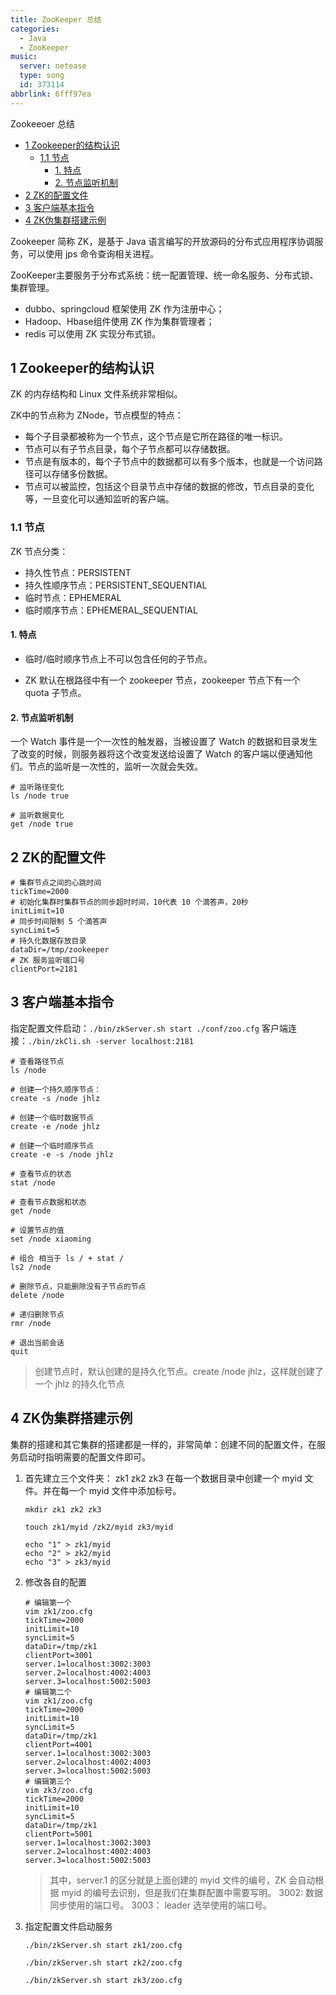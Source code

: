 ```yaml
---
title: ZooKeeper 总结
categories:
  - Java
  - ZooKeeper
music:
  server: netease
  type: song
  id: 373114
abbrlink: 6fff97ea
---
```

Zookeeoer 总结

<!-- more -->

<!-- @import "[TOC]" {cmd="toc" depthFrom=2 depthTo=4 orderedList=false} -->

<!-- code_chunk_output -->

- [1 Zookeeper的结构认识](#1-zookeeper的结构认识)
  - [1.1 节点](#11-节点)
    - [1. 特点](#1-特点)
    - [2. 节点监听机制](#2-节点监听机制)
- [2 ZK的配置文件](#2-zk的配置文件)
- [3 客户端基本指令](#3-客户端基本指令)
- [4 ZK伪集群搭建示例](#4-zk伪集群搭建示例)

<!-- /code_chunk_output -->

Zookeeper 简称 ZK，是基于 Java 语言编写的开放源码的分布式应用程序协调服务，可以使用 jps 命令查询相关进程。

ZooKeeper主要服务于分布式系统：统一配置管理、统一命名服务、分布式锁、集群管理。

- dubbo、springcloud 框架使用 ZK 作为注册中心；
- Hadoop、Hbase组件使用 ZK 作为集群管理者；
- redis 可以使用 ZK 实现分布式锁。

## 1 Zookeeper的结构认识

ZK 的内存结构和 Linux 文件系统非常相似。

ZK中的节点称为 ZNode，节点模型的特点：

- 每个子目录都被称为一个节点，这个节点是它所在路径的唯一标识。
- 节点可以有子节点目录，每个子节点都可以存储数据。
- 节点是有版本的，每个子节点中的数据都可以有多个版本，也就是一个访问路径可以存储多份数据。
- 节点可以被监控，包括这个目录节点中存储的数据的修改，节点目录的变化等，一旦变化可以通知监听的客户端。

### 1.1 节点

ZK 节点分类：

- 持久性节点：PERSISTENT
- 持久性顺序节点：PERSISTENT_SEQUENTIAL
- 临时节点：EPHEMERAL
- 临时顺序节点：EPHEMERAL_SEQUENTIAL

#### 1. 特点

- 临时/临时顺序节点上不可以包含任何的子节点。

- ZK 默认在根路径中有一个 zookeeper 节点，zookeeper 节点下有一个 quota 子节点。

#### 2. 节点监听机制

一个 Watch 事件是一个一次性的触发器，当被设置了 Watch 的数据和目录发生了改变的时候，则服务器将这个改变发送给设置了 Watch 的客户端以便通知他们。节点的监听是一次性的，监听一次就会失效。

```bash{.line-numbers}
# 监听路径变化
ls /node true

# 监听数据变化
get /node true
```

## 2 ZK的配置文件

```bash{.line-numbers}
# 集群节点之间的心跳时间
tickTime=2000
# 初始化集群时集群节点的同步超时时间，10代表 10 个滴答声，20秒
initLimit=10
# 同步时间限制 5 个滴答声
syncLimit=5
# 持久化数据存放目录
dataDir=/tmp/zookeeper
# ZK 服务监听端口号
clientPort=2181
```

## 3 客户端基本指令

指定配置文件启动：`./bin/zkServer.sh start ./conf/zoo.cfg`
客户端连接：`./bin/zkCli.sh -server localhost:2181`

```bash{.line-numbers}
# 查看路径节点
ls /node

# 创建一个持久顺序节点：
create -s /node jhlz

# 创建一个临时数据节点
create -e /node jhlz

# 创建一个临时顺序节点
create -e -s /node jhlz

# 查看节点的状态
stat /node

# 查看节点数据和状态
get /node

# 设置节点的值
set /node xiaoming

# 组合 相当于 ls / + stat /
ls2 /node

# 删除节点，只能删除没有子节点的节点
delete /node

# 递归删除节点
rmr /node

# 退出当前会话
quit
```

> 创建节点时，默认创建的是持久化节点。create /node jhlz，这样就创建了一个 jhlz 的持久化节点

## 4 ZK伪集群搭建示例

集群的搭建和其它集群的搭建都是一样的，非常简单：创建不同的配置文件，在服务启动时指明需要的配置文件即可。

1. 首先建立三个文件夹： zk1 zk2 zk3
在每一个数据目录中创建一个 myid 文件。并在每一个 myid 文件中添加标号。

    ```bash{.line-numbers}
    mkdir zk1 zk2 zk3

    touch zk1/myid /zk2/myid zk3/myid

    echo "1" > zk1/myid
    echo "2" > zk2/myid
    echo "3" > zk3/myid
    ```

2. 修改各自的配置

    ```bash{.line-numbers}
    # 编辑第一个
    vim zk1/zoo.cfg
    tickTime=2000
    initLimit=10
    syncLimit=5
    dataDir=/tmp/zk1
    clientPort=3001
    server.1=localhost:3002:3003
    server.2=localhost:4002:4003
    server.3=localhost:5002:5003
    # 编辑第二个
    vim zk1/zoo.cfg
    tickTime=2000
    initLimit=10
    syncLimit=5
    dataDir=/tmp/zk1
    clientPort=4001
    server.1=localhost:3002:3003
    server.2=localhost:4002:4003
    server.3=localhost:5002:5003
    # 编辑第三个
    vim zk3/zoo.cfg
    tickTime=2000
    initLimit=10
    syncLimit=5
    dataDir=/tmp/zk1
    clientPort=5001
    server.1=localhost:3002:3003
    server.2=localhost:4002:4003
    server.3=localhost:5002:5003
    ```

    > 其中，server.1 的区分就是上面创建的 myid 文件的编号，ZK 会自动根据 myid 的编号去识别，但是我们在集群配置中需要写明。
    > 3002: 数据同步使用的端口号。
    > 3003： leader 选举使用的端口号。

3. 指定配置文件启动服务

    ```bash{.line-numbers}
    ./bin/zkServer.sh start zk1/zoo.cfg

    ./bin/zkServer.sh start zk2/zoo.cfg

    ./bin/zkServer.sh start zk3/zoo.cfg
    ```
